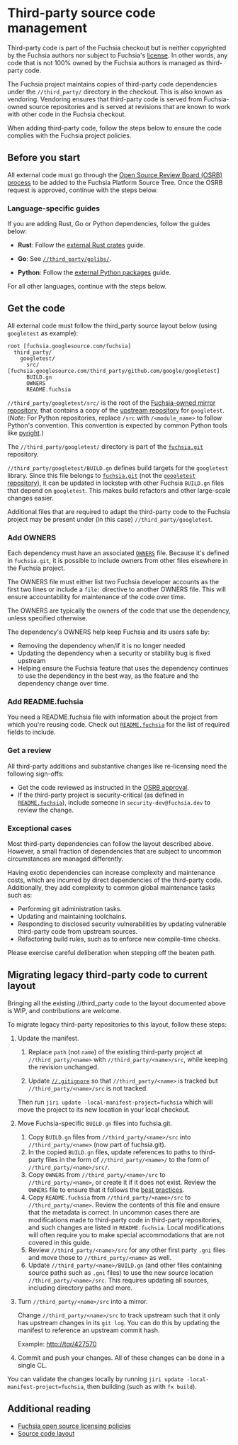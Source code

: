 # Third-party source code management

Third-party code is part of the Fuchsia checkout but is neither copyrighted by
the Fuchsia authors nor subject to Fuchsia's [license]. In other words, any code
that is not 100% owned by the Fuchsia authors is managed as third-party code.

The Fuchsia project maintains copies of third-party code dependencies under the
`//third_party/` directory in the checkout. This is also known as vendoring.
Vendoring ensures that third-party code is served from Fuchsia-owned source
repositories and is served at revisions that are known to work with other code
in the Fuchsia checkout.

When adding third-party code, follow the steps below to ensure the code complies
with the Fuchsia project policies.

## Before you start

All external code must go through the [Open Source Review Board (OSRB)
process][osrb-process] to be added to the Fuchsia Platform Source Tree. Once the
OSRB request is approved, continue with the steps below.

### Language-specific guides

If you are adding Rust, Go or Python dependencies, follow the guides below:

- **Rust**: Follow the [external Rust crates][rust-third-party] guide.

- **Go**: See [`//third_party/golibs/`][golibs].

- **Python**: Follow the [external Python packages][pylibs] guide.

For all other languages, continue with the steps below.

## Get the code

All external code must follow the third_party source layout below (using
`googletest` as example):

```none {:.devsite-disable-click-to-copy}
root [fuchsia.googlesource.com/fuchsia]
  third_party/
    googletest/
      src/ [fuchsia.googlesource.com/third_party/github.com/google/googletest]
      BUILD.gn
      OWNERS
      README.fuchsia
```

`//third_party/googletest/src/` is the root of the [Fuchsia-owned mirror
repository][third-party-googletest], that contains a copy of the [upstream
repository][googletest] for `googletest`. (_Note:_ For Python repositories,
replace `/src` with `/<module_name>` to follow Python's convention. This
convention is expected by common Python tools like [pyright][pyrightconfig].)

The `//third_party/googletest/` directory is part of the [`fuchsia.git`][fuchsia-git]
repository.

`//third_party/googletest/BUILD.gn` defines build targets for the `googletest`
library. Since this file belongs to [`fuchsia.git`][fuchsia-git] (not the
[`googletest` repository][third-party-googletest]), it can be updated in
lockstep with other Fuchsia `BUILD.gn` files that depend on `googletest`. This
makes build refactors and other large-scale changes easier.

Additional files that are required to adapt the third-party code to the Fuchsia
project may be present under (in this case) `//third_party/googletest`.

### Add OWNERS

Each dependency must have an associated [`OWNERS`][owners] file.  Because it's
defined in `fuchsia.git`, it is possible to include owners from other files
elsewhere in the Fuchsia project.

The OWNERS file must either list two Fuchsia developer accounts as the first
two lines or include a `file:` directive to another OWNERS file. This will ensure
accountability for maintenance of the code over time.

The OWNERS are typically the owners of the code that use the dependency, unless
specified otherwise.

The dependency's OWNERS help keep Fuchsia and its users safe by:
* Removing the dependency when/if it is no longer needed
* Updating the dependency when a security or stability bug is fixed upstream
* Helping ensure the Fuchsia feature that uses the dependency continues to use the
dependency in the best way, as the feature and the dependency change over time.

### Add README.fuchsia

You need a README.fuchsia file with information about the project from which
you're reusing code. Check out [`README.fuchsia`][readme-fuchsia] for the list
of required fields to include.

### Get a review

All third-party additions and substantive changes like re-licensing need the
following sign-offs:

* Get the code reviewed as instructed in the [OSRB approval][osrb-process].
* If the third-party project is security-critical (as defined in
  [`README.fuchsia`][readme-fuchsia]), include someone in
  `security-dev@fuchsia.dev` to review the change.

### Exceptional cases

Most third-party dependencies can follow the layout described above. However, a
small fraction of dependencies that are subject to uncommon circumstances are
managed differently.

Having exotic dependencies can increase complexity and maintenance costs, which
are incurred by direct dependencies of the third-party code. Additionally, they
add complexity to common global maintenance tasks such as:

- Performing git administration tasks.
- Updating and maintaining toolchains.
- Responding to disclosed security vulnerabilities by updating vulnerable
  third-party code from upstream sources.
- Refactoring build rules, such as to enforce new compile-time checks.

Please exercise careful deliberation when stepping off the beaten path.

## Migrating legacy third-party code to current layout

Bringing all the existing //third_party code to the layout documented above
is WIP, and contributions are welcome.

To migrate legacy third-party repositories to this layout, follow these
steps:

1. Update the manifest.

   1. Replace `path` (not `name`) of the existing third-party project at
      `//third_party/<name>` with `//third_party/<name>/src`, while keeping the
      revision unchanged.

   1. Update [`//.gitignore`][gitignore] so that `//third_party/<name>` is
      tracked but `//third_party/<name>/src` is not tracked.

   Then run `jiri update -local-manifest-project=fuchsia` which will move the
   project to its new location in your local checkout.

1. Move Fuchsia-specific `BUILD.gn` files into fuchsia.git.

   1. Copy `BUILD.gn` files from `//third_party/<name>/src` into
      `//third_party/<name>` (now part of fuchsia.git).
   1. In the copied `BUILD.gn` files, update references to paths to third-party
      files in the form of `//third_party/<name>/` to the form of
      `//third_party/<name>/src/`.
   1. Copy `OWNERS` from `//third_party/<name>/src` to `//third_party/<name>`,
      or create it if it does not exist. Review the `OWNERS` file to ensure that
      it follows the [best practices][owners-best-practices].
   1. Copy `README.fuchsia` from `//third_party/<name>/src` to
      `//third_party/<name>`. Review the contents of this file and ensure
      that the metadata is correct. In uncommon cases there are modifications
      made to third-party code in third-party repositories, and such changes are
      listed in `README.fuchsia`. Local modifications will often require you to
      make special accommodations that are not covered in this guide.
   1. Review `//third_party/<name>/src` for any other first party `.gni` files and
      move those to `//third_party/<name>` as well.
   1. Update `//third_party/<name>/BUILD.gn` (and other files containing source
      paths such as `.gni` files) to use the new source location
      `//third_party/<name>/src`. This requires updating all sources, including
      directory paths and more.

1. Turn `//third_party/<name>/src` into a mirror.

   Change `//third_party/<name>/src` to track upstream such that it only has
   upstream changes in its `git log`. You can do this by updating the
   manifest to reference an upstream commit hash.

   Example: [http://tqr/427570](http://tqr/427570)

1. Commit and push your changes. All of these changes can be done in a single CL.

You can validate the changes locally by running
`jiri update -local-manifest-project=fuchsia`, then building (such as with
`fx build`).

## Additional reading

- [Fuchsia open source licensing policies][oss-licensing]
- [Source code layout][source-layout]

[fuchsia-git]: https://fuchsia.googlesource.com/fuchsia/+/refs/heads/main
[gitignore]: https://fuchsia.googlesource.com/fuchsia/+/refs/heads/main/.gitignore
[golibs]: /third_party/golibs/
[googletest]: https://github.com/google/googletest
[license]: /LICENSE
[osrb-process]: /docs/contribute/governance/policy/osrb-process.md
[oss-licensing]: /docs/contribute/governance/policy/open-source-licensing-policies.md
[owners]: /docs/development/source_code/owners.md
[owners-best-practices]: /docs/development/source_code/owners.md#best_practices
[pylibs]: /third_party/pylibs/README.md
[readme-fuchsia]: /docs/development/source_code/third-party-metadata.md
[rust-third-party]: /docs/development/languages/rust/external_crates.md
[source-layout]: /docs/development/source_code/layout.md
[third-party-googletest]: https://fuchsia.googlesource.com/third_party/github.com/google/googletest/
[pyrightconfig]: https://fuchsia.googlesource.com/fuchsia/+/refs/heads/main/pyrightconfig.json
